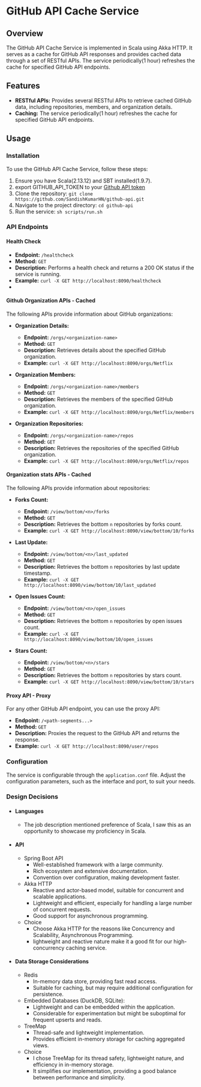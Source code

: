 # GitHub API Cache Service

## Overview

The GitHub API Cache Service is implemented in Scala using Akka HTTP. It serves as a cache for GitHub API responses and provides cached data through a set of RESTful APIs. The service periodically(1 hour) refreshes the cache for specified GitHub API endpoints.

## Features

- **RESTful APIs:** Provides several RESTful APIs to retrieve cached GitHub data, including repositories, members, and organization details.
- **Caching:** The service periodically(1 hour) refreshes the cache for specified GitHub API endpoints.

## Usage

### Installation

To use the GitHub API Cache Service, follow these steps:

1. Ensure you have Scala(2.13.12) and SBT installed(1.9.7).
2. export GITHUB_API_TOKEN to your [Github API token](https://docs.github.com/en/authentication/keeping-your-account-and-data-secure/managing-your-personal-access-tokens#creating-a-fine-grained-personal-access-token)
3. Clone the repository: `git clone https://github.com/SandishKumarHN/github-api.git`
4. Navigate to the project directory: `cd github-api`
5. Run the service: `sh scripts/run.sh`

### API Endpoints

#### Health Check

- **Endpoint:** `/healthcheck`
- **Method:** `GET`
- **Description:** Performs a health check and returns a 200 OK status if the service is running.
- **Example:** ```curl -X GET http://localhost:8090/healthcheck```
- 
#### Github Organization APIs - Cached

The following APIs provide information about GitHub organizations:

- **Organization Details:**
  - **Endpoint:** `/orgs/<organization-name>`
  - **Method:** `GET`
  - **Description:** Retrieves details about the specified GitHub organization.
  - **Example:** ```curl -X GET http://localhost:8090/orgs/Netflix```

- **Organization Members:**
  - **Endpoint:** `/orgs/<organization-name>/members`
  - **Method:** `GET`
  - **Description:** Retrieves the members of the specified GitHub organization.
  - **Example:** ```curl -X GET http://localhost:8090/orgs/Netflix/members```

- **Organization Repositories:**
  - **Endpoint:** `/orgs/<organization-name>/repos`
  - **Method:** `GET`
  - **Description:** Retrieves the repositories of the specified GitHub organization.
  - **Example:** ```curl -X GET http://localhost:8090/orgs/Netflix/repos```


#### Organization stats APIs - Cached
The following APIs provide information about repositories:

- **Forks Count:**
    - **Endpoint:** `/view/bottom/<n>/forks`
    - **Method:** `GET`
    - **Description:** Retrieves the bottom `n` repositories by forks count.
    - **Example:** ```curl -X GET http://localhost:8090/view/bottom/10/forks```

- **Last Update:**
    - **Endpoint:** `/view/bottom/<n>/last_updated`
    - **Method:** `GET`
    - **Description:** Retrieves the bottom `n` repositories by last update timestamp.
    - **Example:** ```curl -X GET http://localhost:8090/view/bottom/10/last_updated```

- **Open Issues Count:**
    - **Endpoint:** `/view/bottom/<n>/open_issues`
    - **Method:** `GET`
    - **Description:** Retrieves the bottom `n` repositories by open issues count.
    - **Example:** ```curl -X GET http://localhost:8090/view/bottom/10/open_issues```

- **Stars Count:**
    - **Endpoint:** `/view/bottom/<n>/stars`
    - **Method:** `GET`
    - **Description:** Retrieves the bottom `n` repositories by stars count.
    - **Example:** ```curl -X GET http://localhost:8090/view/bottom/10/stars```

#### Proxy API - Proxy
For any other GitHub API endpoint, you can use the proxy API:

- **Endpoint:** `/<path-segments...>`
- **Method:** `GET`
- **Description:** Proxies the request to the GitHub API and returns the response.
- **Example:** ```curl -X GET http://localhost:8090/user/repos```

### Configuration

The service is configurable through the `application.conf` file. Adjust the configuration parameters, such as the interface and port, to suit your needs.

### Design Decisions

- #### Languages
  - The job description mentioned preference of Scala, I saw this as an opportunity to showcase my proficiency in Scala.
  
- #### API
  - Spring Boot API
    - Well-established framework with a large community. 
    - Rich ecosystem and extensive documentation. 
    - Convention over configuration, making development faster.
  - Akka HTTP
    - Reactive and actor-based model, suitable for concurrent and scalable applications. 
    - Lightweight and efficient, especially for handling a large number of concurrent requests. 
    - Good support for asynchronous programming.
  - Choice
    - Choose Akka HTTP for the reasons like Concurrency and Scalability, Asynchronous Programming.
    - lightweight and reactive nature make it a good fit for our high-concurrency caching service.
    
- #### Data Storage Considerations
  - Redis
    - In-memory data store, providing fast read access. 
    - Suitable for caching, but may require additional configuration for persistence.
  - Embedded Databases (DuckDB, SQLite):
    - Lightweight and can be embedded within the application.
    - Considerable for experimentation but might be suboptimal for frequent upserts and reads.
  - TreeMap 
    - Thread-safe and lightweight implementation.
    - Provides efficient in-memory storage for caching aggregated views.
  - Choice
    - I chose TreeMap for its thread safety, lightweight nature, and efficiency in in-memory storage.
    - It simplifies our implementation, providing a good balance between performance and simplicity.
